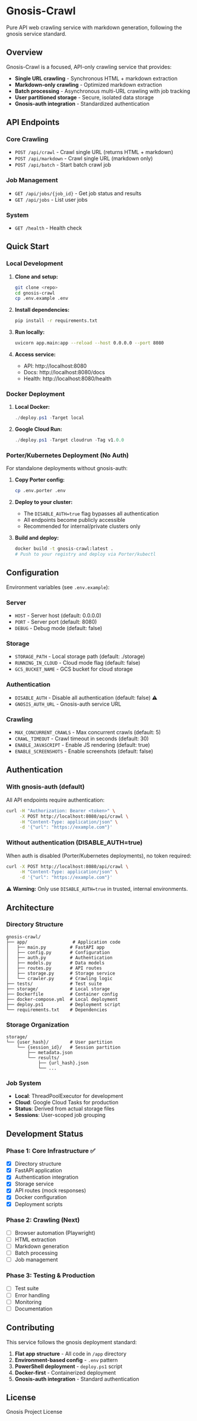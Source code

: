 # Gnosis-Crawl

Pure API web crawling service with markdown generation, following the gnosis service standard.

## Overview

Gnosis-Crawl is a focused, API-only crawling service that provides:

- **Single URL crawling** - Synchronous HTML + markdown extraction
- **Markdown-only crawling** - Optimized markdown extraction  
- **Batch processing** - Asynchronous multi-URL crawling with job tracking
- **User partitioned storage** - Secure, isolated data storage
- **Gnosis-auth integration** - Standardized authentication

## API Endpoints

### Core Crawling
- `POST /api/crawl` - Crawl single URL (returns HTML + markdown)
- `POST /api/markdown` - Crawl single URL (markdown only)
- `POST /api/batch` - Start batch crawl job

### Job Management  
- `GET /api/jobs/{job_id}` - Get job status and results
- `GET /api/jobs` - List user jobs

### System
- `GET /health` - Health check

## Quick Start

### Local Development

1. **Clone and setup:**
   ```bash
   git clone <repo>
   cd gnosis-crawl
   cp .env.example .env
   ```

2. **Install dependencies:**
   ```bash
   pip install -r requirements.txt
   ```

3. **Run locally:**
   ```bash
   uvicorn app.main:app --reload --host 0.0.0.0 --port 8080
   ```

4. **Access service:**
   - API: http://localhost:8080
   - Docs: http://localhost:8080/docs
   - Health: http://localhost:8080/health

### Docker Deployment

1. **Local Docker:**
   ```powershell
   ./deploy.ps1 -Target local
   ```

2. **Google Cloud Run:**
   ```powershell
   ./deploy.ps1 -Target cloudrun -Tag v1.0.0
   ```

### Porter/Kubernetes Deployment (No Auth)

For standalone deployments without gnosis-auth:

1. **Copy Porter config:**
   ```bash
   cp .env.porter .env
   ```

2. **Deploy to your cluster:**
   - The `DISABLE_AUTH=true` flag bypasses all authentication
   - All endpoints become publicly accessible
   - Recommended for internal/private clusters only

3. **Build and deploy:**
   ```bash
   docker build -t gnosis-crawl:latest .
   # Push to your registry and deploy via Porter/kubectl
   ```

## Configuration

Environment variables (see `.env.example`):

### Server
- `HOST` - Server host (default: 0.0.0.0)
- `PORT` - Server port (default: 8080)  
- `DEBUG` - Debug mode (default: false)

### Storage
- `STORAGE_PATH` - Local storage path (default: ./storage)
- `RUNNING_IN_CLOUD` - Cloud mode flag (default: false)
- `GCS_BUCKET_NAME` - GCS bucket for cloud storage

### Authentication
- `DISABLE_AUTH` - Disable all authentication (default: false) ⚠️
- `GNOSIS_AUTH_URL` - Gnosis-auth service URL

### Crawling
- `MAX_CONCURRENT_CRAWLS` - Max concurrent crawls (default: 5)
- `CRAWL_TIMEOUT` - Crawl timeout in seconds (default: 30)
- `ENABLE_JAVASCRIPT` - Enable JS rendering (default: true)
- `ENABLE_SCREENSHOTS` - Enable screenshots (default: false)

## Authentication

### With gnosis-auth (default)

All API endpoints require authentication:

```bash
curl -H "Authorization: Bearer <token>" \
     -X POST http://localhost:8080/api/crawl \
     -H "Content-Type: application/json" \
     -d '{"url": "https://example.com"}'
```

### Without authentication (DISABLE_AUTH=true)

When auth is disabled (Porter/Kubernetes deployments), no token required:

```bash
curl -X POST http://localhost:8080/api/crawl \
     -H "Content-Type: application/json" \
     -d '{"url": "https://example.com"}'
```

⚠️ **Warning:** Only use `DISABLE_AUTH=true` in trusted, internal environments.

## Architecture

### Directory Structure
```
gnosis-crawl/
├── app/                 # Application code
│   ├── main.py         # FastAPI app
│   ├── config.py       # Configuration  
│   ├── auth.py         # Authentication
│   ├── models.py       # Data models
│   ├── routes.py       # API routes
│   ├── storage.py      # Storage service
│   └── crawler.py      # Crawling logic
├── tests/              # Test suite
├── storage/            # Local storage
├── Dockerfile          # Container config
├── docker-compose.yml  # Local deployment
├── deploy.ps1          # Deployment script
└── requirements.txt    # Dependencies
```

### Storage Organization
```
storage/
└── {user_hash}/        # User partition
    └── {session_id}/   # Session partition
        ├── metadata.json
        └── results/
            ├── {url_hash}.json
            └── ...
```

### Job System
- **Local**: ThreadPoolExecutor for development
- **Cloud**: Google Cloud Tasks for production  
- **Status**: Derived from actual storage files
- **Sessions**: User-scoped job grouping

## Development Status

### Phase 1: Core Infrastructure ✅
- [x] Directory structure  
- [x] FastAPI application
- [x] Authentication integration
- [x] Storage service
- [x] API routes (mock responses)
- [x] Docker configuration
- [x] Deployment scripts

### Phase 2: Crawling (Next)
- [ ] Browser automation (Playwright)
- [ ] HTML extraction
- [ ] Markdown generation  
- [ ] Batch processing
- [ ] Job management

### Phase 3: Testing & Production
- [ ] Test suite
- [ ] Error handling
- [ ] Monitoring
- [ ] Documentation

## Contributing

This service follows the gnosis deployment standard:
1. **Flat app structure** - All code in `/app` directory
2. **Environment-based config** - `.env` pattern
3. **PowerShell deployment** - `deploy.ps1` script
4. **Docker-first** - Containerized deployment
5. **Gnosis-auth integration** - Standard authentication

## License

Gnosis Project License